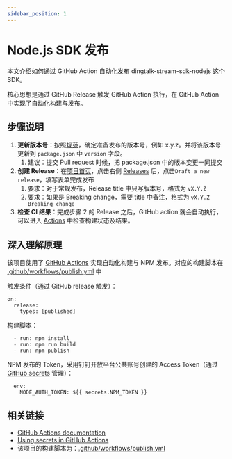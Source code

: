 ```yaml
---
sidebar_position: 1
---
```


# Node.js SDK 发布

本文介绍如何通过 GitHub Action 自动化发布 dingtalk-stream-sdk-nodejs 这个 SDK。

核心思想是通过 GitHub Release 触发 GitHub Action 执行，在 GitHub Action 中实现了自动化构建与发布。

## 步骤说明

1. **更新版本号**：按照[规范](intro)，确定准备发布的版本号，例如 x.y.z。并将该版本号更新到 `package.json` 中 `version` 字段。
   1. 建议：提交 Pull request 时候，把 package.json 中的版本变更一同提交
2. **创建 Release**：在[项目首页](https://github.com/open-dingtalk/dingtalk-stream-sdk-nodejs)，点击右侧 [Releases](https://github.com/open-dingtalk/dingtalk-stream-sdk-nodejs/releases) 后，点击`Draft a new release`，填写表单完成发布
   1. 要求：对于常规发布，Release title 中只写版本号，格式为 `vX.Y.Z`
   2. 要求：如果是 Breaking change，需要 title 中备注，格式为 `vX.Y.Z Breaking change`
3. **检查 CI 结果**：完成步骤 2 的 Release 之后，GitHub action 就会自动执行，可以进入 [Actions](https://github.com/open-dingtalk/dingtalk-stream-sdk-nodejs/actions) 中检查构建状态及结果。

## 深入理解原理

该项目使用了 [GitHub Actions](https://docs.github.com/en/actions) 实现自动化构建与 NPM 发布。对应的构建脚本在 [.github/workflows/publish.yml](https://github.com/open-dingtalk/dingtalk-stream-sdk-nodejs/blob/main/.github/workflows/publish.yml) 中

触发条件（通过 GitHub release 触发）：
```text
on:
  release:
    types: [published]
```

构建脚本：
```text
  - run: npm install
  - run: npm run build
  - run: npm publish
```

NPM 发布的 Token，采用钉钉开放平台公共账号创建的 Access Token（通过 [GitHub secrets](https://docs.github.com/actions/security-guides/encrypted-secrets) 管理）：
```text
  env:
    NODE_AUTH_TOKEN: ${{ secrets.NPM_TOKEN }}
```

## 相关链接

* [GitHub Actions documentation](https://docs.github.com/en/actions)
* [Using secrets in GitHub Actions](https://docs.github.com/actions/security-guides/encrypted-secrets)
* 该项目的构建脚本为：[.github/workflows/publish.yml](https://github.com/open-dingtalk/dingtalk-stream-sdk-nodejs/blob/main/.github/workflows/publish.yml)